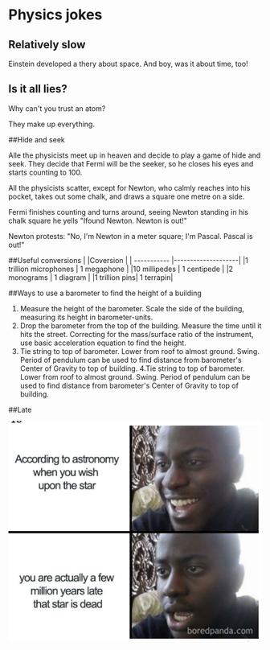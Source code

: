 # Physics jokes

## Relatively slow

Einstein developed a thery about space. And boy, was it about time, too!

## Is it all lies?

Why can't you trust an atom?

They make up everything.

##Hide and seek

Alle the physicists meet up in heaven and decide to play a game of hide and seek. They decide that Fermi will be the seeker, so he closes his eyes and starts counting to 100.

All the physicists scatter, except for Newton, who calmly reaches into his pocket, takes out some chalk, and draws a square one metre on a side.

Fermi finishes counting and turns around, seeing Newton standing in his chalk square he yells "Ifound Newton. Newton is out!"

Newton protests: "No, I'm Newton in a meter square; I'm Pascal. Pascal is out!"

##Useful conversions
|             |Coversion           |
| ----------- |--------------------|
|1 trillion microphones | 1 megaphone |
|10 millipedes | 1 centipede |
|2 monograms | 1 diagram |
|1 trillion pins| 1 terrapin|


##Ways to use a barometer to find the height of a building
1. Measure the height of the barometer. Scale the side of the building, measuring its height in barometer-units.
2. Drop the barometer from the top of the building. Measure the time until it hits the street. Correcting for the mass/surface ratio of the instrument, use basic acceleration equation to find the height.
3. Tie string to top of barometer. Lower from roof to almost ground. Swing. Period of pendulum can be used to find distance from barometer's Center of Gravity to top of building.
4.Tie string to top of barometer. Lower from roof to almost ground. Swing. Period of pendulum can be used to find distance from barometer's Center of Gravity to top of building.

##Late

![meme](images/meme.png)
